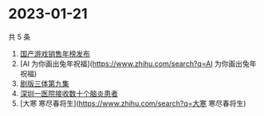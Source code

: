 # 2023-01-21

共 5 条

<!-- BEGIN ZHIHUSEARCH -->
<!-- 最后更新时间 Sat Jan 21 2023 13:17:15 GMT+0800 (China Standard Time) -->
1. [国产游戏销售年榜发布](https://www.zhihu.com/search?q=国产游戏销售年榜发布)
1. [AI 为你画出兔年祝福](https://www.zhihu.com/search?q=AI 为你画出兔年祝福)
1. [剧版三体第九集](https://www.zhihu.com/search?q=剧版三体第九集)
1. [深圳一医院接收数十个脑炎患者](https://www.zhihu.com/search?q=深圳一医院接收数十个脑炎患者)
1. [大寒 寒尽春将生](https://www.zhihu.com/search?q=大寒 寒尽春将生)
<!-- END ZHIHUSEARCH -->
